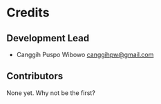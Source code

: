 # Credits

## Development Lead

* Canggih Puspo Wibowo <canggihpw@gmail.com>

## Contributors

None yet. Why not be the first?
